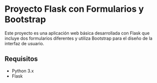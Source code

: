# Proyecto Flask con Formularios y Bootstrap

Este proyecto es una aplicación web básica desarrollada con Flask que incluye dos formularios diferentes y utiliza Bootstrap para el diseño de la interfaz de usuario.

## Requisitos

- Python 3.x
- Flask
